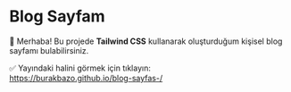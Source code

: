 # Blog Sayfam

📰 Merhaba! Bu projede **Tailwind CSS** kullanarak oluşturduğum kişisel blog sayfamı bulabilirsiniz.

✅ Yayındaki halini görmek için tıklayın:  
<a href="https://burakbazo.github.io/blog-sayfas-/" target="_blank">https://burakbazo.github.io/blog-sayfas-/</a>

